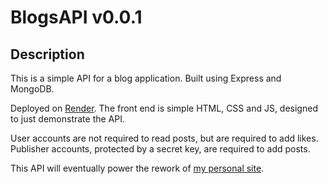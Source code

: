 # BlogsAPI v0.0.1

## Description
This is a simple API for a blog application. Built using Express and MongoDB.

Deployed on [Render](https://blogsapi-7f5r.onrender.com/). The front end is simple HTML, CSS and JS,
designed to just demonstrate the API.

User accounts are not required to read posts, but are required to add likes. Publisher accounts,
protected by a secret key, are required to add posts.

This API will eventually power the rework of [my personal site](https://www.fullstackdan.dev/).
